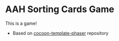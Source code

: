AAH Sorting Cards Game
==================

This is a game!

* Based on [cocoon-template-phaser](https://github.com/CocoonIO/cocoon-template-phaser) repository

